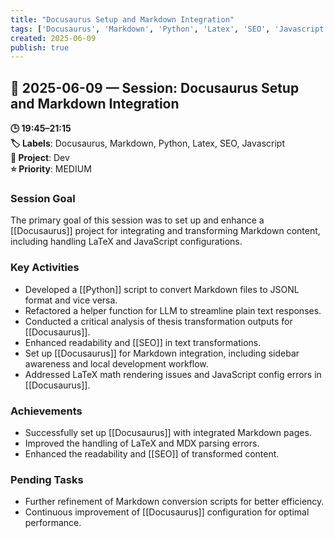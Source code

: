 ```yaml
---
title: "Docusaurus Setup and Markdown Integration"
tags: ['Docusaurus', 'Markdown', 'Python', 'Latex', 'SEO', 'Javascript']
created: 2025-06-09
publish: true
---
```


## 📅 2025-06-09 — Session: Docusaurus Setup and Markdown Integration

**🕒 19:45–21:15**  
**🏷️ Labels**: Docusaurus, Markdown, Python, Latex, SEO, Javascript  
**📂 Project**: Dev  
**⭐ Priority**: MEDIUM  


### Session Goal
The primary goal of this session was to set up and enhance a [[Docusaurus]] project for integrating and transforming Markdown content, including handling LaTeX and JavaScript configurations.

### Key Activities
- Developed a [[Python]] script to convert Markdown files to JSONL format and vice versa.
- Refactored a helper function for LLM to streamline plain text responses.
- Conducted a critical analysis of thesis transformation outputs for [[Docusaurus]].
- Enhanced readability and [[SEO]] in text transformations.
- Set up [[Docusaurus]] for Markdown integration, including sidebar awareness and local development workflow.
- Addressed LaTeX math rendering issues and JavaScript config errors in [[Docusaurus]].

### Achievements
- Successfully set up [[Docusaurus]] with integrated Markdown pages.
- Improved the handling of LaTeX and MDX parsing errors.
- Enhanced the readability and [[SEO]] of transformed content.

### Pending Tasks
- Further refinement of Markdown conversion scripts for better efficiency.
- Continuous improvement of [[Docusaurus]] configuration for optimal performance.
